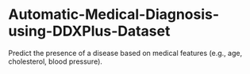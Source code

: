 # Automatic-Medical-Diagnosis-using-DDXPlus-Dataset
Predict the presence of a disease based on medical features (e.g., age, cholesterol, blood pressure).
